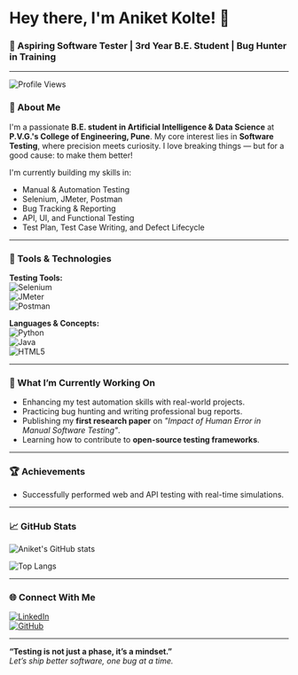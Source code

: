 # Hey there, I'm Aniket Kolte!  👋  
### 🚀 Aspiring Software Tester | 3rd Year B.E. Student | Bug Hunter in Training

---

![Profile Views](https://komarev.com/ghpvc/?username=Aniketkolte2&color=blueviolet)

### 🧠 About Me
I'm a passionate **B.E. student in Artificial Intelligence & Data Science** at **P.V.G.'s College of Engineering, Pune**. My core interest lies in **Software Testing**, where precision meets curiosity. I love breaking things — but for a good cause: to make them better!

I'm currently building my skills in:
- Manual & Automation Testing
- Selenium, JMeter, Postman
- Bug Tracking & Reporting
- API, UI, and Functional Testing
- Test Plan, Test Case Writing, and Defect Lifecycle

---

### 🔧 Tools & Technologies

**Testing Tools:**  
![Selenium](https://img.shields.io/badge/-Selenium-43B02A?style=for-the-badge&logo=selenium&logoColor=white)  
![JMeter](https://img.shields.io/badge/-Apache%20JMeter-D22128?style=for-the-badge&logo=apachejmeter&logoColor=white)  
![Postman](https://img.shields.io/badge/-Postman-FF6C37?style=for-the-badge&logo=postman&logoColor=white)

**Languages & Concepts:**  
![Python](https://img.shields.io/badge/-Python-3776AB?style=for-the-badge&logo=python&logoColor=white)  
![Java](https://img.shields.io/badge/-Java-007396?style=for-the-badge&logo=java&logoColor=white)  
![HTML5](https://img.shields.io/badge/-HTML5-E34F26?style=for-the-badge&logo=html5&logoColor=white)

---

### 🧪 What I’m Currently Working On
- Enhancing my test automation skills with real-world projects.
- Practicing bug hunting and writing professional bug reports.
- Publishing my **first research paper** on *"Impact of Human Error in Manual Software Testing"*.
- Learning how to contribute to **open-source testing frameworks**.

---

### 🏆 Achievements
- Successfully performed web and API testing with real-time simulations.

---

### 📈 GitHub Stats

![Aniket's GitHub stats](https://github-readme-stats.vercel.app/api?username=Aniketkolte2&show_icons=true&theme=radical)

![Top Langs](https://github-readme-stats.vercel.app/api/top-langs/?username=Aniketkolte2&layout=compact&theme=radical)

---

### 🌐 Connect With Me

[![LinkedIn](https://img.shields.io/badge/-LinkedIn-0A66C2?style=for-the-badge&logo=linkedin&logoColor=white)](https://www.linkedin.com/in/aniket-kolte-491972288/)  
[![GitHub](https://img.shields.io/badge/-GitHub-181717?style=for-the-badge&logo=github&logoColor=white)](https://github.com/Aniketkolte2)

---

**“Testing is not just a phase, it’s a mindset.”**  
*Let’s ship better software, one bug at a time.*
